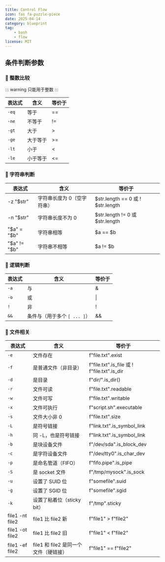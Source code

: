 ```yaml
---
title: Control Flow
icon: fas fa-puzzle-piece
date: 2025-04-14
category: blueprint
tag: 
    - bash
    - flow
license: MIT
---
```


## 条件判断参数

### 🔢 整数比较
::: warning
只能用于整数
:::

| 表达式      | 含义 | 等价于 |
| ----------- | ----------- | ----------- |
| `-eq` |	等于	|  == |
| `-ne` |	不等于  | != |
| `-gt` |	大于	|  > |
| `-ge` |	大于等于 | >= |
| `-lt` |	小于	 | < |
| `-le` |	小于等于 | <= |

### 🧵 字符串判断

| 表达式      | 含义 | 等价于 |
| ----------- | ----------- | ----------- |
| -z "$str" |	字符串长度为 0（空字符串）| $str.length == 0 或 ! $str.length |
| -n "$str" | 字符串长度不为 0 | $str.length != 0 或 $str.length |
| "$a" = "$b" |	字符串相等| $a == $b |
| "$a" != "$b" | 字符串不相等 | $a != $b |

### 🔀 逻辑判断
| 表达式      | 含义 | 等价于 |
| ----------- | ----------- | ----------- |
| `-a`      | 与       | & |
| `-o`   | 或        | \| |
| `!`   | 非        | ! |
| `&&`   | 条件与（用于多个 `[ ... ]`）| && |


### 📁 文件相关

| 表达式      | 含义 | 等价于 |
| ----------- | ----------- | ----------- |
| `-e` | 文件存在 | f"file.txt".exist |
| `-f` | 是普通文件（非目录）| f"file.txt".is_file 或 ! f"file.txt".is_dir |
| `-d` | 是目录 | f"dir/".is_dir() |
| `-r` | 文件可读 |	f"file.txt".readable |
| `-w` | 文件可写 | f"file.txt".writable |
| `-x` | 文件可执行 | f"script.sh".executable |
| `-s` | 文件大小非 0 | f"file.txt".size |
| `-L` | 是符号链接 | f"link.txt".is_symbol_link |
| `-h` | 同 -L，也是符号链接 | f"link.txt".is_symbol_link |
| `-b` | 是块设备文件 | f"/dev/sda".is_block_dev |
| `-c` | 是字符设备文件 | f"/dev/tty0".is_char_dev |
| `-p` | 是命名管道（FIFO）| f"fifo.pipe".is_pipe |
| `-S` | 是 socket 文件	| f"/tmp/mysock".is_sock |
| `-u` | 设置了 SUID 位 | f"somefile".suid |
| `-g` | 设置了 SGID 位	| f"somefile".sgid |
| `-k` | 设置了粘着位（sticky bit）| f"/tmp".sticky |
| file1 -nt file2 |	file1 比 file2 新 |	f"file1" > f"file2" |
| file1 -ot file2 | file1 比 file2 旧 |	f"file1" < f"file2" |
| file1 -ef file2 | file1 和 file2 是同一个文件（硬链接）|	f"file1" == f"file2" |
